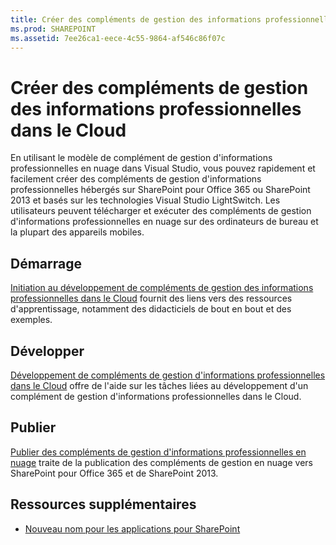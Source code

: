 ```yaml
---
title: Créer des compléments de gestion des informations professionnelles dans le Cloud
ms.prod: SHAREPOINT
ms.assetid: 7ee26ca1-eece-4c55-9864-af546c86f07c
---
```



# Créer des compléments de gestion des informations professionnelles dans le Cloud
En utilisant le modèle de complément de gestion d'informations professionnelles en nuage dans Visual Studio, vous pouvez rapidement et facilement créer des compléments de gestion d'informations professionnelles hébergés sur SharePoint pour Office 365 ou SharePoint 2013 et basés sur les technologies Visual Studio LightSwitch. Les utilisateurs peuvent télécharger et exécuter des compléments de gestion d'informations professionnelles en nuage sur des ordinateurs de bureau et la plupart des appareils mobiles.
## Démarrage

 [Initiation au développement de compléments de gestion des informations professionnelles dans le Cloud](get-started-developing-cloud-business-add-ins.md) fournit des liens vers des ressources d'apprentissage, notamment des didacticiels de bout en bout et des exemples.




## Développer

 [Développement de compléments de gestion d'informations professionnelles dans le Cloud](develop-cloud-business-add-ins.md) offre de l'aide sur les tâches liées au développement d'un complément de gestion d'informations professionnelles dans le Cloud.




## Publier

 [Publier des compléments de gestion d'informations professionnelles en nuage](publish-cloud-business-add-ins.md) traite de la publication des compléments de gestion en nuage vers SharePoint pour Office 365 et de SharePoint 2013.




## Ressources supplémentaires
<a name="bk_addresources"> </a>


-  [Nouveau nom pour les applications pour SharePoint](new-name-for-apps-for-sharepoint.md)



